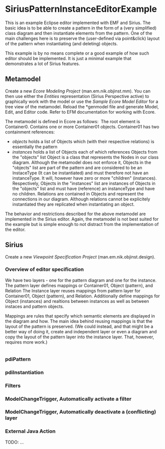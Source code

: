 # SiriusPatternInstanceEditorExample
This is an example Eclipse editor implemented with EMF and Sirius.
The basic idea is to be able to create a pattern in the form of a (very simplified) class diagram and then instantiate elements from the pattern. One of the main challenges here is to preserve the (user-defined via point&click) layout of the pattern when instantiating (and deleting) objects.

This example is by no means complete or a good example of how such editor should be implemented. It is just a minimal example that demonstrates a lot of Sirius features.

## Metamodel
Create a new *Ecore Modeling Project* (man.em.nik.objinst.mm). You can then use either the *Entities* representation (Sirius Perspective active) to graphically work with the model or use the *Sample Ecore Model Editor* for a tree view of the metamodel.
Reload the *genmodel file and generate Model, Edit, and Editor code. Refer to EFM documentation for working with Ecore.

The metamodel is defined in Ecore as follows:
<img src="" />
The root element is Container0. Contains one or more Container01 objects.
Container01 has two containment references:
 - *objects* holds a list of Objects which (with their respective relations) is essentially the pattern
 - *instances* holds a list of Objects each of which references Objects from the "objects" list
Object is a class that represents the Nodes in our class diagram. Although the metamodel does not enforce it, Objects in the "objects" list  are part of the pattern and are considered to be an InstaceType (It can be instantiated) and must therefore not have an instanceType. It will, however have zero or more "children" (instances). Respectively, Objects in the "instances" list are instances of Objects in the "objects" list and must have (reference) an instanceType and have no children.
Relations are contained in Objects and represent the connections in our diagram. 
Although relations cannot be explicitely instantiated they are replicated when instantiating an object.

The behavior and restrictions described for the above metamodel are implemented in the Sirius editor.
Again, the metamodel is not best suited for the example but is simple enough to not distract from the implementation of the editor.

## Sirius

Create a new *Viewpoint Specification Project* (man.em.nik.objinst.design). 

### Overview of editor specification
We have two layers - one for the pattern diagram and one for the instance.
The pattern layer defines mappings or Container01, Object (pattern), and Relation
The Instance layer reuses mappings from pattern layer for Container01, Object (pattern), and Relation. Additionally define mappings for Object (instances) and realtions between instances as well as between instaces and pattern objects.

Mappings are rules that specify which semantic elements are displayed in the diagram and how.
The main idea behind reusing mappings is that the layout of the pattern is preserved. (We could instead, and that might be a better way of doing it, create and independent layer or even a diagram and copy the layout of the pattern layer into the instance layer. That, however, requires more work.)

<img src="" />

### pdiPattern

### pdiInstantiation

### Filters

### ModelChangeTrigger, Automatically activate a filter

### ModelChangeTrigger, Automatically deactivate a (conflicting) layer

### External Java Action

TODO: ...

